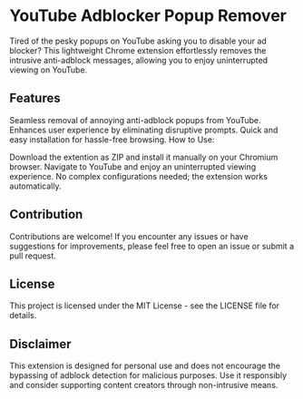 # YouTube Adblocker Popup Remover

Tired of the pesky popups on YouTube asking you to disable your ad blocker? This lightweight Chrome extension effortlessly removes the intrusive anti-adblock messages, allowing you to enjoy uninterrupted viewing on YouTube.

## Features

Seamless removal of annoying anti-adblock popups from YouTube.
Enhances user experience by eliminating disruptive prompts.
Quick and easy installation for hassle-free browsing.
How to Use:

Download the extention as ZIP and install it manually on your Chromium browser.
Navigate to YouTube and enjoy an uninterrupted viewing experience.
No complex configurations needed; the extension works automatically.

## Contribution

Contributions are welcome! If you encounter any issues or have suggestions for improvements, please feel free to open an issue or submit a pull request.

## License

This project is licensed under the MIT License - see the LICENSE file for details.

## Disclaimer

This extension is designed for personal use and does not encourage the bypassing of adblock detection for malicious purposes. Use it responsibly and consider supporting content creators through non-intrusive means.
